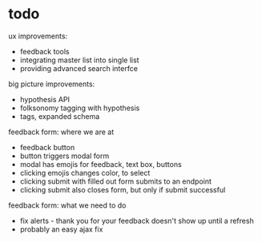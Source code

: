 # todo

ux improvements:
- feedback tools
- integrating master list into single list
- providing advanced search interfce

big picture improvements:
- hypothesis API
- folksonomy tagging with hypothesis
- tags, expanded schema




feedback form: where we are at
- feedback button
- button triggers modal form
- modal has emojis for feedback, text box, buttons
- clicking emojis changes color, to select
- clicking submit with filled out form submits to an endpoint
- clicking submit also closes form, but only if submit successful

feedback form: what we need to do
- fix alerts - thank you for your feedback doesn't show up until a refresh
- probably an easy ajax fix



